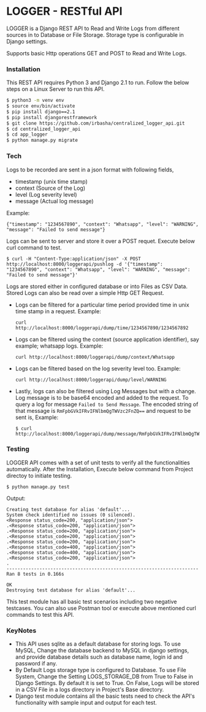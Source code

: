 # LOGGER - RESTful API

LOGGER is a Django REST API to Read and Write Logs from different sources in to Database or File Storage. Storage type is configurable in Django settings.

Supports basic Http operations GET and POST to Read and Write Logs.

### Installation
This REST API requires Python 3 and Django 2.1 to run.
Follow the below steps on a Linux Server to run this API.

```sh
$ python3 -m venv env
$ source env/bin/activate
$ pip install django==2.1
$ pip install djangorestframework
$ git clone https://github.com/irbasha/centralized_logger_api.git
$ cd centralized_logger_api
$ cd app_logger
$ python manage.py migrate
```

### Tech
Logs to be recorded are sent in a json format with following fields,
- timestamp (unix time stamp)
- context (Source of the Log)
- level (Log severity level)
- message (Actual log message)

Example:
```
{"timestamp": "1234567890", "context": "Whatsapp", "level": "WARNING", "message": "Failed to send message"}
```

Logs can be sent to server and store it over a POST requet. Execute below curl command to test.
```
$ curl -H "Content-Type:application/json" -X POST http://localhost:8000/loggerapi/pushlog -d '{"timestamp": "1234567890", "context": "Whatsapp", "level": "WARNING", "message": "Failed to send message"}'
```


Logs are stored either in configured database or into Files as CSV Data. Stored Logs can also be read over a simple Http GET Request.

- Logs can be filtered for a particular time period provided time in unix time stamp in a request.
Example:
    ```
    curl http://localhost:8000/loggerapi/dump/time/1234567890/1234567892
    ```
- Logs can be filtered using the context (source application identifier), say example; whatsapp logs.
Example:
    ```
    curl http://localhost:8000/loggerapi/dump/context/Whatsapp
    ```
- Logs can be filtered based on the log severity level too.
Example:
    ```
    curl http://localhost:8000/loggerapi/dump/level/WARNING
    ```
- Lastly, logs can also be filtered using Log Messages but with a change. Log message is to be base64 encoded and added to the request. To query a log for message    `Failed to Send Message`. The encoded string of that message is `RmFpbGVkIFRvIFNlbmQgTWVzc2FnZQ==` and request to be sent is,
Example:
    ```
    $ curl http://localhost:8000/loggerapi/dump/message/RmFpbGVkIFRvIFNlbmQgTWVzc2FnZQ==
    ```



### Testing
LOGGER API comes with a set of unit tests to verify all the functionalities automatically.
After the Installation, Execute below command from Project directoy to initiate testing.

```
$ python manage.py test
```

Output:
```
Creating test database for alias 'default'...
System check identified no issues (0 silenced).
<Response status_code=200, "application/json">
.<Response status_code=200, "application/json">
.<Response status_code=200, "application/json">
.<Response status_code=200, "application/json">
.<Response status_code=200, "application/json">
.<Response status_code=400, "application/json">
.<Response status_code=400, "application/json">
.<Response status_code=200, "application/json">
.
----------------------------------------------------------------------
Ran 8 tests in 0.166s

OK
Destroying test database for alias 'default'...
```

This test module has all basic test scenarios including two negative testcases. You can also use Postman tool or execute above mentioned curl commands to test this API.

### KeyNotes
- This API uses sqlite as a default database for storing logs. To use MySQL, Change the database backend to MySQL in django settings, and provide database details such as database name, login id and password if any.
- By Default Logs storage type is configured to Database. To use File System, Change the Setting LOGS_STORAGE_DB from True to False in Django Settings. By default it is set to True. On False, Logs will be stored in a CSV File in a logs directory in Project's Base directory.
- Django test module contains all the basic tests need to check the API's functionality with sample input and output for each test.
